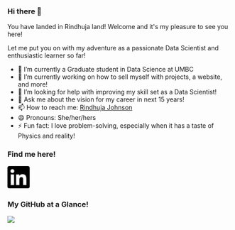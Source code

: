 ### Hi there 👋

You have landed in Rindhuja land! Welcome and it's my pleasure to see you here!

Let me put you on with my adventure as a passionate Data Scientist and enthusiastic learner so far!

- 🌱 I’m currently a Graduate student in Data Science at UMBC
- 🔭 I’m currently working on how to sell myself with projects, a website, and more!
- 🤔 I’m looking for help with improving my skill set as a Data Scientist!
- 💬 Ask me about the vision for my career in next 15 years!
- 📫 How to reach me: [Rindhuja Johnson](mailto:rindhujatreesa@gmail.com)
- 😄 Pronouns: She/her/hers
- ⚡ Fun fact: I love problem-solving, especially when it has a taste of Physics and reality!

### Find me here!

<a href="https://www.linkedin.com/in/rindhuja-johnson/" target="_blank">
  <img src="linkedin.svg" alt="LinkedIn" width="50" height="50" style="fill:#0A66C2;">
</a>

### My GitHub at a Glance!

  <img src="https://github-readme-stats.vercel.app/api?username=Rindhujatreesa&&show_icons=true&title_color=ffffff&icon_color=bb2acf&text_color=daf7dc&bg_color=151515"/>

